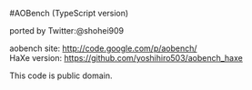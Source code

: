 #AOBench (TypeScript version)

ported by Twitter:@shohei909
	
aobench site: http://code.google.com/p/aobench/  
HaXe version: https://github.com/yoshihiro503/aobench_haxe	

This code is public domain.